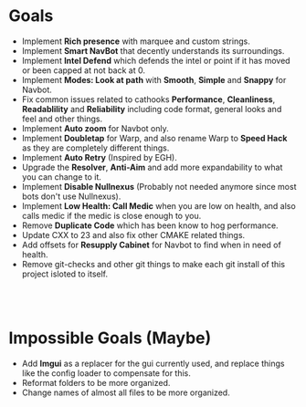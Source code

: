 # Goals
* Implement **Rich presence** with marquee and custom strings.
* Implement **Smart NavBot** that decently understands its surroundings.
* Implement **Intel Defend** which defends the intel or point if it has moved or been capped at not back at 0.
* Implement **Modes: Look at path** with **Smooth**, **Simple** and **Snappy** for Navbot.
* Fix common issues related to cathooks **Performance**, **Cleanliness**, **Readablility** and **Reliability** including code format, general looks and feel and other things.
* Implement **Auto zoom** for Navbot only.
* Implement **Doubletap** for Warp, and also rename Warp to **Speed Hack** as they are completely different things.
* Implement **Auto Retry** (Inspired by EGH).
* Upgrade the **Resolver**, **Anti-Aim** and add more expandability to what you can change to it.
* Implement **Disable Nullnexus** (Probably not needed anymore since most bots don't use Nullnexus).
* Implement **Low Health: Call Medic** when you are low on health, and also calls medic if the medic is close enough to you.
* Remove **Duplicate Code** which has been know to hog performance.
* Update CXX to 23 and also fix other CMAKE related things.
* Add offsets for **Resupply Cabinet** for Navbot to find when in need of health.
* Remove git-checks and other git things to make each git install of this project isloted to itself.

<br>
<br>

# Impossible Goals (Maybe)
* Add **Imgui** as a replacer for the gui currently used, and replace things like the config loader to compensate for this.
* Reformat folders to be more organized.
* Change names of almost all files to be more organized.